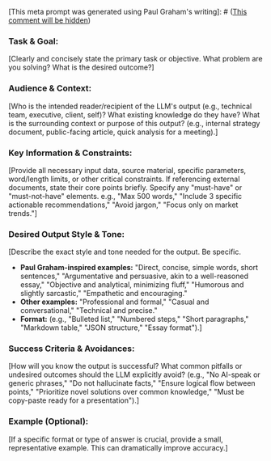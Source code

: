 [This meta prompt was generated using Paul Graham's writing]: # ([This comment will be hidden](https://paulgraham.com/goodwriting.html ))

### Task & Goal:
[Clearly and concisely state the primary task or objective. What problem are you solving? What is the desired outcome?]

### Audience & Context:
[Who is the intended reader/recipient of the LLM's output (e.g., technical team, executive, client, self)? What existing knowledge do they have? What is the surrounding context or purpose of this output? (e.g., internal strategy document, public-facing article, quick analysis for a meeting).]

### Key Information & Constraints:
[Provide all necessary input data, source material, specific parameters, word/length limits, or other critical constraints. If referencing external documents, state their core points briefly. Specify any "must-have" or "must-not-have" elements. e.g., "Max 500 words," "Include 3 specific actionable recommendations," "Avoid jargon," "Focus only on market trends."]

### Desired Output Style & Tone:
[Describe the exact style and tone needed for the output. Be specific.
* **Paul Graham-inspired examples:** "Direct, concise, simple words, short sentences," "Argumentative and persuasive, akin to a well-reasoned essay," "Objective and analytical, minimizing fluff," "Humorous and slightly sarcastic," "Empathetic and encouraging."
* **Other examples:** "Professional and formal," "Casual and conversational," "Technical and precise."
* **Format:** (e.g., "Bulleted list," "Numbered steps," "Short paragraphs," "Markdown table," "JSON structure," "Essay format").]

### Success Criteria & Avoidances:
[How will you know the output is successful? What common pitfalls or undesired outcomes should the LLM explicitly avoid? (e.g., "No AI-speak or generic phrases," "Do not hallucinate facts," "Ensure logical flow between points," "Prioritize novel solutions over common knowledge," "Must be copy-paste ready for a presentation").]

### Example (Optional):
[If a specific format or type of answer is crucial, provide a small, representative example. This can dramatically improve accuracy.]
